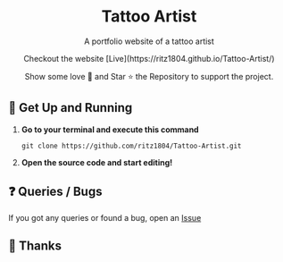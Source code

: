 <h1 align="center">
  Tattoo Artist
</h1>

<p align="center">
  A portfolio website of a tattoo artist
</p>

<p align="center">
  Checkout the website [Live](https://ritz1804.github.io/Tattoo-Artist/)
</p>

<p align="center">
Show some love 💜 and Star ⭐️ the Repository to support the project.
</p>

## :rocket: Get Up and Running 

1. **Go to your terminal and execute this command**
    ```
    git clone https://github.com/ritz1804/Tattoo-Artist.git
    ```
    
2. **Open the source code and start editing!**

## :question: Queries / Bugs
If you got any queries or found a bug, open an [Issue](https://github.com/ritz1804/Tattoo-Artist/issues/new) 

## :purple_heart: Thanks
